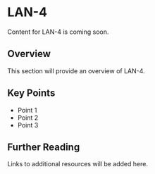 # LAN-4

Content for LAN-4 is coming soon.

## Overview

This section will provide an overview of LAN-4.

## Key Points

- Point 1
- Point 2
- Point 3

## Further Reading

Links to additional resources will be added here.
